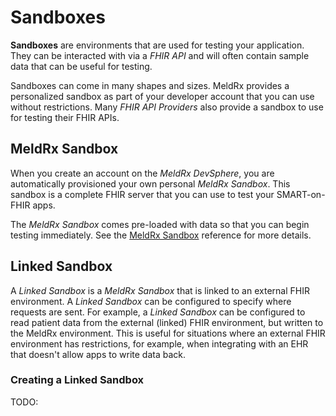 # Sandboxes

**Sandboxes** are environments that are used for testing your application.
They can be interacted with via a *FHIR API* and will often contain sample data that can be useful for testing.

Sandboxes can come in many shapes and sizes.
MeldRx provides a personalized sandbox as part of your developer account that you can use without restrictions.
Many *FHIR API Providers* also provide a sandbox to use for testing their FHIR APIs.

## MeldRx Sandbox

When you create an account on the *MeldRx DevSphere*, you are automatically provisioned your own personal *MeldRx Sandbox*.
This sandbox is a complete FHIR server that you can use to test your SMART-on-FHIR apps.

The *MeldRx Sandbox* comes pre-loaded with data so that you can begin testing immediately.
See the [MeldRx Sandbox](#technical-reference-meldrx-sandbox) reference for more details.

## Linked Sandbox

A *Linked Sandbox* is a *MeldRx Sandbox* that is linked to an external FHIR environment.
A *Linked Sandbox* can be configured to specify where requests are sent.
For example, a *Linked Sandbox* can be configured to read patient data from the external (linked) FHIR environment, but written to the MeldRx environment.
This is useful for situations where an external FHIR environment has restrictions, for example, when integrating with an EHR that doesn't allow apps to write data back.

### Creating a Linked Sandbox

TODO:

